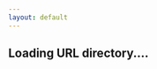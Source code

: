 ```yaml
---
layout: default
---
```


## Loading URL directory....


<script src="https://ajax.googleapis.com/ajax/libs/jquery/3.3.1/jquery.min.js"></script>
<script>
 var url = "https://script.google.com/macros/s/AKfycbwQt4QiNTg8RjaAVd4KHZ_yClTbzgrvF34FZIIgEmIb8yGSHn8/exec?callback=loadData&id=1ZrGx_JUs8avZ3yT5nRf1eDI7pUl1PiP2Xrrlc0IGyuw&sheet=Sheet1&num=1";
// Make an AJAX call to Google Script
var request = jQuery.ajax({
      crossDomain: true,
      url: url,
      method: "GET",
      dataType: "jsonp"
    });
	
 // print the returned data from jsonp
  function loadData(e) {
  //console.log(e);
  try {
  	$("#main_content").html("<table><tr><th>ShortURL</th><th>Description</th><th>Full URL</th></tr><tr>")
         for (var i = 0; i < e.length; i++) {
		$("#main_content").append("<td>"+ e[i]+"</td>");
	 }
	      $("#main_content").append("</tr></table>");
	}catch(err) {
        //$("#main_content").html("No such redirect present");
	}
}
  </script>
